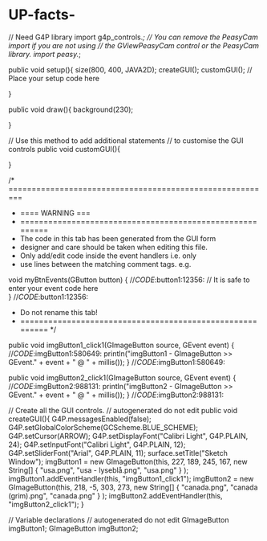 # UP-facts-



// Need G4P library
import g4p_controls.*;
// You can remove the PeasyCam import if you are not using
// the GViewPeasyCam control or the PeasyCam library.
import peasy.*;


public void setup(){
  size(800, 400, JAVA2D);
  createGUI();
  customGUI();
  // Place your setup code here
  
}

public void draw(){
  background(230);
  
}

// Use this method to add additional statements
// to customise the GUI controls
public void customGUI(){

}


/* =========================================================
 * ====                   WARNING                        ===
 * =========================================================
 * The code in this tab has been generated from the GUI form
 * designer and care should be taken when editing this file.
 * Only add/edit code inside the event handlers i.e. only
 * use lines between the matching comment tags. e.g.

 void myBtnEvents(GButton button) { //_CODE_:button1:12356:
     // It is safe to enter your event code here  
 } //_CODE_:button1:12356:
 
 * Do not rename this tab!
 * =========================================================
 */

public void imgButton1_click1(GImageButton source, GEvent event) { //_CODE_:imgButton1:580649:
  println("imgButton1 - GImageButton >> GEvent." + event + " @ " + millis());
} //_CODE_:imgButton1:580649:

public void imgButton2_click1(GImageButton source, GEvent event) { //_CODE_:imgButton2:988131:
  println("imgButton2 - GImageButton >> GEvent." + event + " @ " + millis());
} //_CODE_:imgButton2:988131:



// Create all the GUI controls. 
// autogenerated do not edit
public void createGUI(){
  G4P.messagesEnabled(false);
  G4P.setGlobalColorScheme(GCScheme.BLUE_SCHEME);
  G4P.setCursor(ARROW);
  G4P.setDisplayFont("Calibri Light", G4P.PLAIN, 24);
  G4P.setInputFont("Calibri Light", G4P.PLAIN, 12);
  G4P.setSliderFont("Arial", G4P.PLAIN, 11);
  surface.setTitle("Sketch Window");
  imgButton1 = new GImageButton(this, 227, 189, 245, 167, new String[] { "usa.png", "usa - lyseblå.png", "usa.png" } );
  imgButton1.addEventHandler(this, "imgButton1_click1");
  imgButton2 = new GImageButton(this, 218, -5, 303, 273, new String[] { "canada.png", "canada (grim).png", "canada.png" } );
  imgButton2.addEventHandler(this, "imgButton2_click1");
}

// Variable declarations 
// autogenerated do not edit
GImageButton imgButton1; 
GImageButton imgButton2; 

